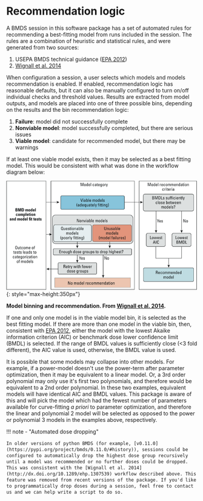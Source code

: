 # Recommendation logic

A BMDS session in this software package has a set of automated rules for recommending a best-fitting model from runs included in the session. The rules are a combination of heuristic and statistical rules, and were generated from two sources:

1. USEPA BMDS technical guidance ([EPA 2012](https://www.epa.gov/risk/benchmark-dose-technical-guidance))
2. [Wignall et al. 2014](http://dx.doi.org/10.1289/ehp.1307539)

When configuration a session, a user selects which models and models recommendation is enabled. If enabled, recommendation logic has reasonable defaults, but it can also be manually configured to turn on/off individual checks and threshold values. Results are extracted from model outputs, and models are placed into one of three possible bins, depending on the results and the bin recommendation logic:

1. **Failure**: model did not successfully complete
2. **Nonviable model**: model successfully completed, but there are serious issues
3. **Viable model**: candidate for recommended model, but there may be warnings

If at least one viable model exists, then it may be selected as a best fitting model. This would be consistent with what was done in the workflow diagram below:

![static/img/logic.png](static/img/logic.png){: style="max-height:350px"}

**Model binning and recommendation. From [Wignall et al. 2014](http://dx.doi.org/10.1289/ehp.1307539).**

If one and only one model is in the viable model bin, it is selected as the best fitting model. If there are more than one model in the viable bin, then, consistent with [EPA 2012](https://www.epa.gov/risk/benchmark-dose-technical-guidance), either the model with the lowest Akaike information criterion (AIC) or benchmark dose lower confidence limit (BMDL) is selected. If the range of BMDL values is sufficiently close (<3 fold different), the AIC value is used, otherwise, the BMDL value is used.

It is possible that some models may collapse into other models. For example, if a power-model doesn't use the power-term after parameter optimization, then it may be equivalent to a linear model. Or, a 3rd order polynomial may only use it's first two polynomials, and therefore would be equivalent to a 2nd order polynomial. In these two examples, equivalent models will have identical AIC and BMDL values. This package is aware of this and will pick the model which had the fewest number of parameters available for curve-fitting *a priori* to parameter optimization, and therefore the linear and polynomial 2 model will be selected as opposed to the power or polynomial 3 models in the examples above, respectively.

!!! note - "Automated dose dropping"

    In older versions of python BMDS (for example, [v0.11.0](https://pypi.org/project/bmds/0.11.0/#history)), sessions could be configured to automatically drop the highest dose group recursively until a model was recommended or no further doses could be dropped. This was consistent with the [Wignall et al. 2014](http://dx.doi.org/10.1289/ehp.1307539) workflow described above. This feature was removed from recent versions of the package. If you'd like to programmatically drop doses during a session, feel free to contact us and we can help write a script to do so.
